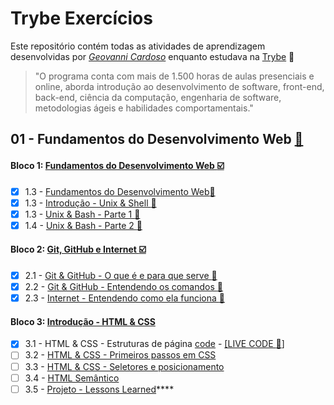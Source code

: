 # Trybe Exercícios

Este repositório contém todas as atividades de aprendizagem desenvolvidas por _[Geovanni Cardoso](https://www.linkedin.com/in/geovannicardoso/)_ enquanto estudava na [Trybe](https://www.betrybe.com/) :rocket:

>"O programa conta com mais de 1.500 horas de aulas presenciais e online, aborda introdução ao desenvolvimento de software, front-end, back-end, ciência da computação, engenharia de software, metodologias ágeis e habilidades comportamentais."

## 01 - Fundamentos do Desenvolvimento Web [:link:](https://github.com/gehmac/trybe-exercicios/tree/main/01_fundamentos)
#### Bloco 1: [Fundamentos do Desenvolvimento Web :ballot_box_with_check:](https://github.com/gehmac/trybe-exercicios/tree/main/01_fundamentos/Bloco_01)
- [x] 1.3 - [Fundamentos do Desenvolvimento Web:link:]()
- [x] 1.3 - [Introdução - Unix & Shell :link:]()
- [x] 1.3 - [Unix & Bash - Parte 1 :link:]()
- [x] 1.4 - [Unix & Bash - Parte 2 :link:]()

#### Bloco 2: [Git, GitHub e Internet :ballot_box_with_check:]()
- [x] 2.1 - [Git & GitHub  - O que é e para que serve :link:]()
- [x] 2.2 - [Git & GitHub - Entendendo os comandos :link:]()
- [x] 2.3 - [Internet - Entendendo como ela funciona :link:]()

#### Bloco 3: [Introdução - HTML & CSS](https://github.com/gehmac/trybe-exercicios/tree/main/01_fundamentos/Bloco_03)
- [x] 3.1 - HTML & CSS - Estruturas de página [code](https://github.com/gehmac/trybe-exercicios/tree/main/01_fundamentos/Bloco_03/Dia_01.01) - [[LIVE CODE :floppy_disk:]](https://first-steps-html.vercel.app/)
- [ ] 3.2 - [HTML & CSS - Primeiros passos em CSS]()
- [ ] 3.3 - [HTML & CSS - Seletores e posicionamento]()
- [ ] 3.4 - [HTML Semântico]()
- [ ] 3.5 - [Projeto - Lessons Learned]()****